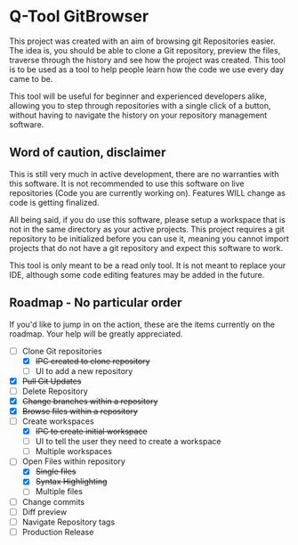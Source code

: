 # Q-Tool GitBrowser
This project was created with an aim of browsing git Repositories easier. The idea is, you should be able to clone a Git
repository, preview the files, traverse through the history and see how the project was created. This tool is to be used
as a tool to help people learn how the code we use every day came to be.

This tool will be useful for beginner and experienced developers alike, allowing you to step through repositories with
a single click of a button, without having to navigate the history on your repository management software.

## Word of caution, disclaimer
This is still very much in active development, there are no warranties with this software. It is not recommended to use
this software on live repositories (Code you are currently working on). Features WILL change as code is getting finalized.

All being said, if you do use this software, please setup a workspace that is not in the same directory as your active
projects. This project requires a git repository to be initialized before you can use it, meaning you cannot import
projects that do not have a git repository and expect this software to work.

This tool is only meant to be a read only tool. It is not meant to replace your IDE, although some code editing features
may be added in the future.

## Roadmap - No particular order

If you'd like to jump in on the action, these are the items currently on the roadmap. Your help will be greatly appreciated.

 - [ ] Clone Git repositories
   - [x] ~~IPC created to clone repository~~
   - [ ] UI to add a new repository
 - [x] ~~Pull Git Updates~~
 - [ ] Delete Repository
 - [x] ~~Change branches within a repository~~
 - [x] ~~Browse files within a repository~~
 - [ ] Create workspaces
    - [x] ~~IPC to create initial workspace~~
    - [ ] UI to tell the user they need to create a workspace
    - [ ] Multiple workspaces
 - [ ] Open Files within repository
    - [x] ~~Single files~~
    - [x] ~~Syntax Highlighting~~
    - [ ] Multiple files
 - [ ] Change commits
 - [ ] Diff preview
 - [ ] Navigate Repository tags
 - [ ] Production Release